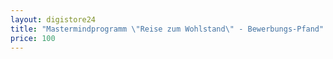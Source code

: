```yaml
---
layout: digistore24
title: "Mastermindprogramm \"Reise zum Wohlstand\" - Bewerbungs-Pfand"
price: 100
---
```

